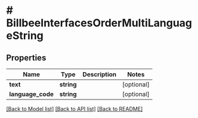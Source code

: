 # # BillbeeInterfacesOrderMultiLanguageString

## Properties

Name | Type | Description | Notes
------------ | ------------- | ------------- | -------------
**text** | **string** |  | [optional]
**language_code** | **string** |  | [optional]

[[Back to Model list]](../../README.md#models) [[Back to API list]](../../README.md#endpoints) [[Back to README]](../../README.md)
